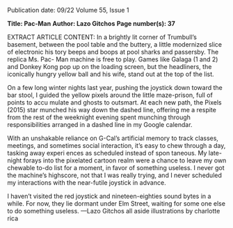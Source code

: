 Publication date: 09/22
Volume 55, Issue 1

**Title: Pac-Man**
**Author: Lazo Gitchos**
**Page number(s): 37**

EXTRACT ARTICLE CONTENT:
In a brightly lit corner of 
Trumbull’s basement, between the 
pool table and the buttery, a little 
modernized slice of electronic his­
tory beeps and boops at pool sharks 
and passersby. The replica Ms. Pac-
Man machine is free to play. Games 
like Galaga (1 and 2) and Donkey 
Kong pop up on the loading screen, 
but the headliners, the iconically 
hungry yellow ball and his wife, 
stand out at the top of the list.


On a few long winter nights 
last year, pushing the joystick down 
toward the bar stool, I guided the 
yellow pixels around the little 
maze-prison, full of points to accu­
mulate and ghosts to outsmart. At 
each new path, the Pixels (2015) star 
munched his way down the dashed 
line, offering me a respite from the 
rest of the weeknight evening spent 
munching through responsibilities 
arranged in a dashed line in my 
Google calendar.


With an unshakable reliance on 
G-Cal’s artificial memory to track 
classes, meetings, and sometimes 
social interaction, it’s easy to chew 
through a day, tasking away experi­
ences as scheduled instead of spon­
taneous. My late-night forays into 
the pixelated cartoon realm were a 
chance to leave my own chewable 
to-do list for a moment, in favor of 
something useless. I never got the 
machine’s highscore, not that I was 
really trying, and I never scheduled 
my interactions with the near-futile 
joystick in advance.


I haven’t visited the red joystick 
and nineteen-eighties sound bytes in 
a while. For now, they lie dormant 
under Elm Street, waiting for some­
one else to do something useless.
—Lazo Gitchos
all aside illustrations by charlotte rica